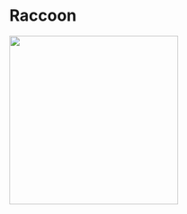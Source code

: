 # Raccoon

<img style="width: 300px; height: 300px;" src="https://media.tenor.com/kZyJ-pEebWkAAAAM/pedro-raccoon.gif"/>
